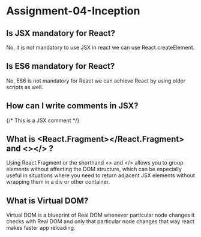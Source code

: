 
# Assignment-04-Inception

## Is JSX mandatory for React?

No, it is not mandatory to use JSX in react we can use React.createElement.

## Is ES6 mandatory for React?

No, ES6 is not mandatory for React we can achieve React by using older scripts as well. 

## How can I write comments in JSX?

{/* This is a JSX comment */}

## What is <React.Fragment></React.Fragment> and <></> ?

Using React.Fragment or the shorthand <> and </> allows you to group elements without affecting the DOM structure, which can be especially useful in situations where you need to return adjacent JSX elements without wrapping them in a div or other container.

## What is Virtual DOM?

Virtual DOM is a blueprint of Real DOM whenever particular node changes it checks with Real DOM and only that particular node changes that way react makes faster app reloading.


